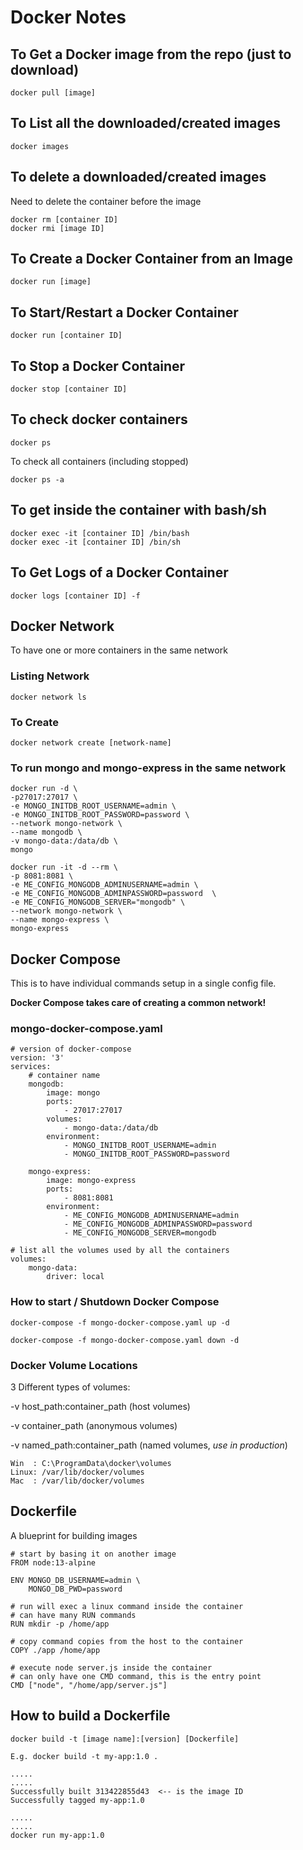 # Docker Notes

## To Get a Docker image from the repo (just to download)
```
docker pull [image]
```

## To List all the downloaded/created images
```
docker images
```

## To delete a downloaded/created images
Need to delete the container before the image
```
docker rm [container ID]
docker rmi [image ID]
```

## To Create a Docker Container from an Image
```
docker run [image]
```

## To Start/Restart a Docker Container
```
docker run [container ID]
```

## To Stop a Docker Container
```
docker stop [container ID]
```

## To check docker containers
```
docker ps
```

To check all containers (including stopped)
```
docker ps -a
```

## To get inside the container with bash/sh
```
docker exec -it [container ID] /bin/bash
docker exec -it [container ID] /bin/sh
```

## To Get Logs of a Docker Container
```
docker logs [container ID] -f
```

## Docker Network 
To have one or more containers in the same network

### Listing Network
```
docker network ls
```

### To Create
```
docker network create [network-name]
```

### To run mongo and mongo-express in the same network
```
docker run -d \
-p27017:27017 \
-e MONGO_INITDB_ROOT_USERNAME=admin \
-e MONGO_INITDB_ROOT_PASSWORD=password \
--network mongo-network \
--name mongodb \
-v mongo-data:/data/db \ 
mongo
```

```
docker run -it -d --rm \
-p 8081:8081 \ 
-e ME_CONFIG_MONGODB_ADMINUSERNAME=admin \ 
-e ME_CONFIG_MONGODB_ADMINPASSWORD=password  \ 
-e ME_CONFIG_MONGODB_SERVER="mongodb" \  
--network mongo-network \ 
--name mongo-express \ 
mongo-express
```


## Docker Compose
This is to have individual commands setup in a single config file.

**Docker Compose takes care of creating a common network!**


### mongo-docker-compose.yaml

```
# version of docker-compose
version: '3'
services:
    # container name
    mongodb:
        image: mongo
        ports:
            - 27017:27017
        volumes:
            - mongo-data:/data/db
        environment:
            - MONGO_INITDB_ROOT_USERNAME=admin
            - MONGO_INITDB_ROOT_PASSWORD=password

    mongo-express:
        image: mongo-express
        ports:
            - 8081:8081
        environment:
            - ME_CONFIG_MONGODB_ADMINUSERNAME=admin
            - ME_CONFIG_MONGODB_ADMINPASSWORD=password
            - ME_CONFIG_MONGODB_SERVER=mongodb

# list all the volumes used by all the containers
volumes:
    mongo-data:
        driver: local
```

### How to start / Shutdown Docker Compose
```
docker-compose -f mongo-docker-compose.yaml up -d
```
```
docker-compose -f mongo-docker-compose.yaml down -d
```

### Docker Volume Locations

3 Different types of volumes:

-v host_path:container_path    (host volumes)

-v container_path              (anonymous volumes)

-v named_path:container_path   (named volumes, *use in production*)

```
Win  : C:\ProgramData\docker\volumes
Linux: /var/lib/docker/volumes
Mac  : /var/lib/docker/volumes
```


## Dockerfile
A blueprint for building images


```
# start by basing it on another image
FROM node:13-alpine

ENV MONGO_DB_USERNAME=admin \ 
    MONGO_DB_PWD=password

# run will exec a linux command inside the container
# can have many RUN commands
RUN mkdir -p /home/app

# copy command copies from the host to the container
COPY ./app /home/app

# execute node server.js inside the container
# can only have one CMD command, this is the entry point
CMD ["node", "/home/app/server.js"]

```

## How to build a Dockerfile
```
docker build -t [image name]:[version] [Dockerfile]

E.g. docker build -t my-app:1.0 .

.....
.....
Successfully built 313422855d43  <-- is the image ID
Successfully tagged my-app:1.0

.....
.....
docker run my-app:1.0
```